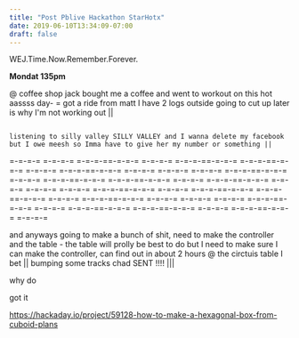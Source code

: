 ```yaml
---
title: "Post Pblive Hackathon StarHotx"
date: 2019-06-10T13:34:09-07:00
draft: false
---
```


WEJ.Time.Now.Remember.Forever.

<!--more-->

**Mondat 135pm**

@ coffee shop jack bought me a coffee and went to workout on this hot aassss day- = got a ride from matt I have 2 logs outside going to cut up later is why I'm not working out ||

```

listening to silly valley SILLY VALLEY and I wanna delete my facebook
but I owe meesh so Imma have to give her my number or something ||

```

=-=-=-= =-=-=-= =-=-=-==-=-=-= =-=-=-= =-=-=-==-=-=-= =-=-=-==-=-=-= =-=-=-= =-=-=-==-=-=-= =-=-=-=
=-=-=-= =-=-=-= =-=-=-==-=-=-= =-=-=-= =-=-=-==-=-=-= =-=-=-==-=-=-= =-=-=-= =-=-=-==-=-=-= =-=-=-=
=-=-=-= =-=-=-= =-=-=-==-=-=-= =-=-=-= =-=-=-==-=-=-= =-=-=-==-=-=-= =-=-=-= =-=-=-==-=-=-= =-=-=-=
=-=-=-= =-=-=-= =-=-=-==-=-=-= =-=-=-= =-=-=-==-=-=-= =-=-=-==-=-=-= =-=-=-= =-=-=-==-=-=-= =-=-=-=

and anyways going to make a bunch of shit, need to make the controller and the table - the table will prolly be best to do but I need to make sure I can make the controller, can find out in about 2 hours @ the circtuis table I bet || bumping some tracks chad SENT !!!! |||

why do


got it


https://hackaday.io/project/59128-how-to-make-a-hexagonal-box-from-cuboid-plans
```

```

